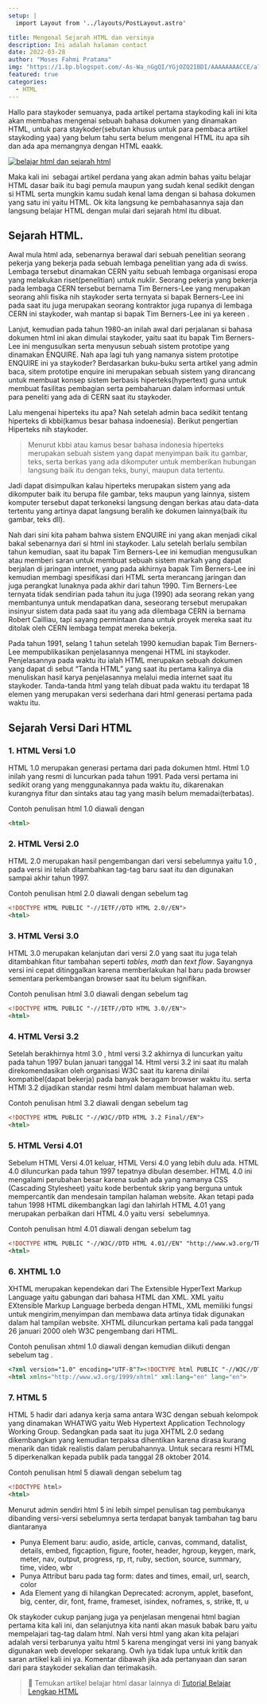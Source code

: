 ```yaml
---
setup: |
  import Layout from '../layouts/PostLayout.astro'

title: Mengenal Sejarah HTML dan versinya
description: Ini adalah halaman contact
date: 2022-03-28
author: "Moses Fahmi Pratama"
img: "https://1.bp.blogspot.com/-As-Wa_nGgQI/YGjOZQ2IBDI/AAAAAAAACCE/a76AL-B-UUEJGOskcSKW5tUR5G3S_DpbQCNcBGAsYHQ/s16000/belajar-html-serta-sejarah-html.jpg"
featured: true
categories: 
  - HTML
---
```


Hallo para staykoder semuanya, pada artikel pertama staykoding kali ini kita akan membahas mengenai sebuah bahasa dokumen yang dinamakan HTML, untuk para staykoder(sebutan khusus untuk para pembaca artikel staykoding yaa) yang belum tahu serta belum mengenal HTML itu apa sih dan ada apa memangnya dengan HTML eaakk.

[![belajar html dan sejarah html](https://1.bp.blogspot.com/-As-Wa_nGgQI/YGjOZQ2IBDI/AAAAAAAACCE/a76AL-B-UUEJGOskcSKW5tUR5G3S_DpbQCNcBGAsYHQ/s16000/belajar-html-serta-sejarah-html.jpg "belajar html dengan mengenal versi dari html")](https://1.bp.blogspot.com/-As-Wa_nGgQI/YGjOZQ2IBDI/AAAAAAAACCE/a76AL-B-UUEJGOskcSKW5tUR5G3S_DpbQCNcBGAsYHQ/s684/belajar-html-serta-sejarah-html.jpg) 

Maka kali ini  sebagai artikel perdana yang akan admin bahas yaitu belajar HTML dasar baik itu bagi pemula maupun yang sudah kenal sedikit dengan si HTML serta mungkin kamu sudah kenal lama dengan si bahasa dokumen yang satu ini yaitu HTML. Ok kita langsung ke pembahasannya saja dan langsung belajar HTML dengan mulai dari sejarah html itu dibuat.

Sejarah HTML.
-------------

Awal mula html ada, sebenarnya berawal dari sebuah penelitian seorang pekerja yang bekerja pada sebuah lembaga penelitian yang ada di swiss. Lembaga tersebut dinamakan CERN yaitu sebuah lembaga organisasi eropa yang melakukan riset(penelitian) untuk nuklir. Seorang pekerja yang bekerja pada lembaga CERN tersebut bernama Tim Berners-Lee yang merupakan seorang ahli fisika nih staykoder serta ternyata si bapak Berners-Lee ini pada saat itu juga merupakan seorang kontraktor juga rupanya di lembaga CERN ini staykoder, wah mantap si bapak Tim Berners-Lee ini ya kereen . 

Lanjut, kemudian pada tahun 1980-an inilah awal dari perjalanan si bahasa dokumen html ini akan dimulai staykoder, yaitu saat itu bapak Tim Berners-Lee ini mengusulkan serta menyusun sebuah sistem prototipe yang dinamakan ENQUIRE. Nah apa lagi tuh yang namanya sistem prototipe ENQUIRE ini ya staykoder? Berdasarkan buku-buku serta artikel yang admin baca, sitem prototipe enquire ini merupakan sebuah sistem yang dirancang untuk membuat konsep sistem berbasis hiperteks(hypertext) guna untuk membuat fasilitas pembagian serta pembaharuan dalam informasi untuk para peneliti yang ada di CERN saat itu staykoder. 

Lalu mengenai hiperteks itu apa? Nah setelah admin baca sedikit tentang hiperteks di kbbi(kamus besar bahasa indoenesia). Berikut pengertian Hiperteks nih staykoder.

> Menurut kbbi atau kamus besar bahasa indonesia hiperteks merupakan sebuah sistem yang dapat menyimpan baik itu gambar, teks, serta berkas yang ada dikomputer untuk memberikan hubungan langsung baik itu dengan teks, bunyi, maupun data tertentu.

Jadi dapat disimpulkan kalau hiperteks merupakan sistem yang ada dikomputer baik itu berupa file gambar, teks maupun yang lainnya, sistem komputer tersebut dapat terkoneksi langsung dengan berkas atau data-data tertentu yang artinya dapat langsung beralih ke dokumen lainnya(baik itu gambar, teks dll). 

Nah dari sini kita paham bahwa sistem ENQUIRE ini yang akan menjadi cikal bakal sebenarnya dari si html ini staykoder. Lalu setelah berlalu sembilan tahun kemudian, saat itu bapak Tim Berners-Lee ini kemudian mengusulkan atau memberi saran untuk membuat sebuah sistem markah yang dapat berjalan di jaringan internet, yang pada akhirnya bapak Tim Berners-Lee ini kemudian membagi spesifikasi dari HTML serta merancang jaringan dan juga perangkat lunaknya pada akhir dari tahun 1990. Tim Berners-Lee ternyata tidak sendirian pada tahun itu juga (1990) ada seorang rekan yang membantunya untuk mendapatkan dana, seseorang tersebut merupakan insinyur sistem data pada saat itu yang ada dilembaga CERN ia bernama Robert Cailliau, tapi sayang permintaan dana untuk proyek mereka saat itu ditolak oleh CERN lembaga tempat mereka bekerja.

Pada tahun 1991, selang 1 tahun setelah 1990 kemudian bapak Tim Berners-Lee mempublikasikan penjelasannya mengenai HTML ini staykoder. Penjelasannya pada waktu itu ialah HTML merupakan sebuah dokumen yang dapat di sebut “Tanda HTML” yang saat itu pertama kalinya dia menuliskan hasil karya penjelasannya melalui media internet saat itu staykoder. Tanda-tanda html yang telah dibuat pada waktu itu terdapat 18 elemen yang merupakan versi sederhana dari html generasi pertama pada waktu itu.

Sejarah Versi Dari HTML
-----------------------

### 1. HTML Versi 1.0

HTML 1.0 merupakan generasi pertama dari pada dokumen html. Html 1.0 inilah yang resmi di luncurkan pada tahun 1991. Pada versi pertama ini sedikit orang yang menggunakannya pada waktu itu, dikarenakan kurangnya fitur dan sintaks atau tag yang masih belum memadai(terbatas).

Contoh penulisan html 1.0 diawali dengan <html> 

```html
<html> 
```

### 2. HTML Versi 2.0

HTML 2.0 merupakan hasil pengembangan dari versi sebelumnya yaitu 1.0 , pada versi ini telah ditambahkan tag-tag baru saat itu dan digunakan sampai akhir tahun 1997.

Contoh penulisan html 2.0 diawali dengan <!DOCTYPE HTML PUBLIC "-//IETF//DTD HTML 2.0//EN"> sebelum tag <html>

```html
<!DOCTYPE HTML PUBLIC "-//IETF//DTD HTML 2.0//EN">
<html>
```

### 3. HTML Versi 3.0

HTML 3.0 merupakan kelanjutan dari versi 2.0 yang saat itu juga telah ditambahkan fitur tambahan seperti _tables, math_ dan _text flow_. Sayangnya versi ini cepat ditinggalkan karena memberlakukan hal baru pada browser sementara perkembangan browser saat itu belum signifikan.

Contoh penulisan html 3.0 diawali dengan <!DOCTYPE HTML PUBLIC "-//IETF//DTD HTML 3.0//EN"> sebelum tag <html>

```html
<!DOCTYPE HTML PUBLIC "-//IETF//DTD HTML 3.0//EN">
<html>
```

### 4. HTML Versi 3.2

Setelah berakhirnya html 3.0 , html versi 3.2 akhirnya di luncurkan yaitu pada tahun 1997 bulan januari tanggal 14. Html versi 3.2 ini saat itu malah direkomendasikan oleh organisasi W3C saat itu karena dinilai kompatibel(dapat bekerja) pada banyak beragam browser waktu itu. serta HTMl 3.2 dijadikan standar resmi html dalam membuat halaman web.

Contoh penulisan html 3.2 diawali dengan <!DOCTYPE HTML PUBLIC "-//W3C//DTD HTML 3.2 Final//EN"> sebelum tag <html>

```html
<!DOCTYPE HTML PUBLIC "-//W3C//DTD HTML 3.2 Final//EN">
<html>
```

### 5. HTML Versi 4.01

Sebelum HTML Versi 4.01 keluar, HTML Versi 4.0 yang lebih dulu ada. HTML 4.0 diluncurkan pada tahun 1997 tepatnya dibulan desember. HTML 4.0 ini mengalami perubahan besar karena sudah ada yang namanya CSS (Cascading Stylesheet) yaitu kode berbentuk skrip yang berguna untuk mempercantik dan mendesain tampilan halaman website. Akan tetapi pada tahun 1998 HTML dikembangkan lagi dan lahirlah HTML 4.01 yang merupakan perbaikan dari HTML 4.0 yaitu versi  sebelumnya.

Contoh penulisan html 4.01 diawali dengan <!DOCTYPE HTML PUBLIC "-//W3C//DTD HTML 4.01//EN" "http://www.w3.org/TR/html4/strict.dtd"> sebelum tag <html>

```html
<!DOCTYPE HTML PUBLIC "-//W3C//DTD HTML 4.01//EN" "http://www.w3.org/TR/html4/strict.dtd">
<html>
```

### 6. XHTML 1.0

XHTML merupakan kependekan dari The Extensible HyperText Markup Language yaitu gabungan dari bahasa HTML dan XML. XML yaitu EXtensible Markup Language berbeda dengan HTML, XML memiliki fungsi untuk mengirim,menyimpan dan membawa data artinya tidak digunakan dalam hal tampilan website. XHTML diluncurkan pertama kali pada tanggal 26 januari 2000 oleh W3C pengembang dari HTML.

Contoh penulisan xhtml 1.0 diawali dengan <?xml version="1.0" encoding="UTF-8"?> kemudian diikuti dengan <!DOCTYPE html PUBLIC "-//W3C//DTD XHTML 1.0 Strict//EN" "http://www.w3.org/TR/xhtml1/DTD/xhtml1-strict.dtd"> sebelum tag <html xmlns="http://www.w3.org/1999/xhtml" xml:lang="en" lang="en">.

```html
<?xml version="1.0" encoding="UTF-8"?><!DOCTYPE html PUBLIC "-//W3C//DTD XHTML 1.0 Strict//EN" "http://www.w3.org/TR/xhtml1/DTD/xhtml1-strict.dtd">
<html xmlns="http://www.w3.org/1999/xhtml" xml:lang="en" lang="en">
```

### 7. HTML 5

HTML 5 hadir dari adanya kerja sama antara W3C dengan sebuah kelompok yang dinamakan WHATWG yaitu Web Hypertext Application Technology Working Group. Sedangkan pada saat itu juga XHTML 2.0 sedang dikembangkan yang kemudian terpaksa dihentikan karena dirasa kurang menarik dan tidak realistis dalam perubahannya. Untuk secara resmi HTML 5 diperkenalkan kepada publik pada tanggal 28 oktober 2014.

Contoh penulisan html 5 diawali dengan <!DOCTYPE html> sebelum tag <html>

```html
<!DOCTYPE html>
<html>
```

Menurut admin sendiri html 5 ini lebih simpel penulisan tag pembukanya dibanding versi-versi sebelumnya serta terdapat banyak tambahan tag baru diantaranya

*   Punya Element baru: audio, aside, article, canvas, command, datalist, details, embed, figcaption, figure, footer, header, hgroup, keygen, mark, meter, nav, output, progress, rp, rt, ruby, section, source, summary, time, video, wbr
*   Punya Attribut baru pada tag form: dates and times, email, url, search, color
*   Ada Element yang di hilangkan Deprecated: acronym, applet, basefont, big, center, dir, font, frame, frameset, isindex, noframes, s, strike, tt, u

Ok staykoder cukup panjang juga ya penjelasan mengenai html bagian pertama kita kali ini, dan selanjutnya kita nanti akan masuk babak baru yaitu mempelajari tag-tag dalam html. Nah versi html yang akan kita pelajari adalah versi terbarunya yaitu html 5 karena mengingat versi ini yang banyak digunakan web developer sekarang. Owh iya tidak lupa untuk kritik dan saran artikel kali ini ya. Komentar dibawah jika ada pertanyaan dan saran dari para staykoder sekalian dan terimakasih.

> 📖 Temukan artikel belajar html dasar lainnya di [Tutorial Belajar Lengkap HTML](https://www.staykoding.com/p/tutorial-lengkap-belajar-html.html)